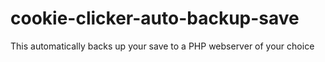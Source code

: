 # cookie-clicker-auto-backup-save
This automatically backs up your save to a PHP webserver of your choice
